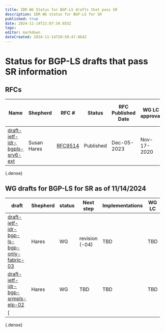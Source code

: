 ```yaml
---
title: IDR WG Status for BGP-LS drafts that pass SR 
description: IDR WG status for BGP-LS for SR 
published: true
date: 2024-11-14T21:07:34.655Z
tags: 
editor: markdown
dateCreated: 2024-11-14T20:50:47.064Z
---
```


# Status for BGP-LS drafts that pass SR information 

## RFCs 
| Name | Shepherd | RFC # | Status | RFC Published Date | WG LC approval | IESG Approved | IESG Review | Time since WG LC | 
|---|---|---|---|---|---|---|---|---|
|  [draft-ietf-idr-bgpls-srv6-ext](https://datatracker.ietf.org/rfc9514/)  |  Susan Hares  |   [RFC9514](https://datatracker.ietf.org/rfc9514/)  | Published |  Dec-05-2023 | Nov-17-2020  |  Feb-17-2023    |  643 days  | 1113 days| 
{.dense}



## WG drafts for BGP-LS for SR  as of 11/14/2024 
| draft  | Shepherd  |   status  |  Next step  |  Implementations | WG LC |  Time  |  ETA  |  Shepherd Review  |  
|---|---|---|---|---|---|---|---|---|
| [draft-ietf-idr-bgp-ls-bgp-only-fabric-03](https://datatracker.ietf.org/doc/draft-ietf-idr-bgp-ls-bgp-only-fabric/) | Hares | WG | revision (-04) | TBD | TBD | TBD  | TBD | [Review-bgp-only-fabric-03](https://wiki.ietf.org/group/idr/Shepherd-SR-BGP-LS/BGP-LS-SR/bgp-only-fabric) | 
| [draft-ietf-idr-bgp-srmpls-elp-02](https://datatracker.ietf.org/doc/draft-ietf-idr-bgp-srmpls-elp/) | Hares | WG | TBD | TBD | TBD | TBD | TBD | TBD | 
| [
{.dense}